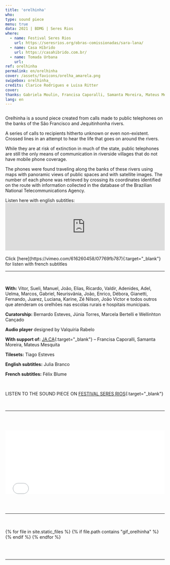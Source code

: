 ```yaml
---
title: 'orelhinha'
who: 
type: sound piece
menu: true
data: 2021 | BDMG | Seres Rios
where: 
  - name: Festival Seres Rios
    url: https://seresrios.org/obras-comissionadas/sara-lana/
  - name: Casa Híbrido
    url: https://casahibrido.com.br/
  - name: Tomada Urbana
    url: 
ref: orelhinha
permalink: en/orelhinha
cover: /assets/favicons/orelha_amarela.png
swipebox: orelhinha_
credits: Clarice Rodrigues e Luisa Ritter
cover: 
thanks: Gabriela Moulin, Francisa Caporalli, Samanta Moreira, Mateus Mesquita, Félix Blume, Clarice G. Lacerda, Bernardo Esteves, Elisa Lana, Fellipe Miranda, Clarice Rodrigues, Tiago Esteves, Luísa Ritter, Mônica Meyer, Valquíria Rabelo, Thula Kawasaki, Rafael Amato e Júlia Medeiros.
lang: en
---
```


<div class="row">
  <div class="column">
        <p>Orelhinha is a sound piece created from calls made to public telephones on the banks of the São Francisco and Jequitinhonha rivers.</p>
        <p>A series of calls to recipients hitherto unknown or even non-existent. Crossed lines in an attempt to hear the life that goes on around the rivers.</p>
        <p>While they are at risk of extinction in much of the state, public telephones are still the only means of communication in riverside villages that do not have mobile phone coverage.</p>
        <p>The phones were found traveling along the banks of these rivers using maps with panoramic views of public spaces and with satellite images. The number of each phone was retrieved by crossing its coordinates identified on the route with information collected in the database of the Brazilian National Telecommunications Agency.</p>
  </div>
  <div class="column">
        Listen here with english subtitles:
    <div class="video-wrapper">  
    <iframe src="https://player.vimeo.com/video/726294549?h=1c37c5de64&title=0&byline=0&portrait=0" width="100%" frameborder="0" allow="autoplay; fullscreen; picture-in-picture" allowfullscreen></iframe>
    </div>
  </div>
</div>
<br>
Click [here](https://vimeo.com/616260458/07769fb787){:target="_blank"} for listen with french subtitles
<br>

---

<br>

**With:** Vitor, Sueli, Manuel, João, Elias, Ricardo, Valdir, Adenides, Adel, Uelma, Marcos, Gabriel, Neurisvânia, João, Enrico, Débora, Gianetti, Fernando, Juarez, Luciana, Karine, Zé Nilson, João Victor e todos outros que atenderam os orelhões nas escolas rurais e hospitais municipais.

**Curatorship:** Bernardo Esteves, Júnia Torres, Marcela Bertelli e Wellinhton Cançado

**Audio player** designed by Valquíria Rabelo

**With support of:** [JA.CA](https://www.jaca.center/){:target="_blank"} – Francisa Caporalli, Samanta Moreira, Mateus Mesquita

**Tilesets:** Tiago Esteves

**English subtitles:** Julia Branco

**French subtitles:** Félix Blume

<br>

LISTEN TO THE SOUND PIECE ON [FESTIVAL SERES RIOS](https://seresrios.org/obras-comissionadas/sara-lana/){:target="_blank"}

<br>
  
---

<br><br>
  <div class="video-wrapper video-wrapper-16x9" style="width:100%">
   <iframe src="../mapa-orelhinha" height="200" width="100%" style="border:0px"></iframe>
  </div>

<br><br>

---

<br> 
<br>
  <div id="swipebox-gallery">
    {% for file in site.static_files %}
      {% if file.path contains "gif_orelhinha" %}
            <img src="{{ site.baseurl }}{{ file.path }}" class="swipebox" alt="">
      {% endif %}
    {% endfor %}
  </div>

<br><br>

---

<br><br>